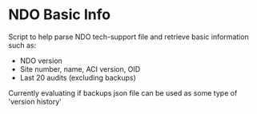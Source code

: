 # NDO Basic Info

Script to help parse NDO tech-support file and retrieve basic information such as:

- NDO version
- Site number, name, ACI version, OID
- Last 20 audits (excluding backups)

Currently evaluating if backups json file can be used as some type of 'version history'

